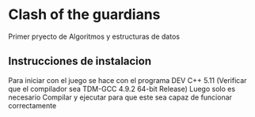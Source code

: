 # Clash of the guardians
Primer pryecto de Algoritmos y estructuras de datos
## Instrucciones de instalacion
Para iniciar con el juego se hace con el programa DEV C++ 5.11 (Verificar que el compilador sea TDM-GCC 4.9.2 64-bit Release)
Luego solo es necesario Compilar y ejecutar para que este sea capaz de funcionar correctamente